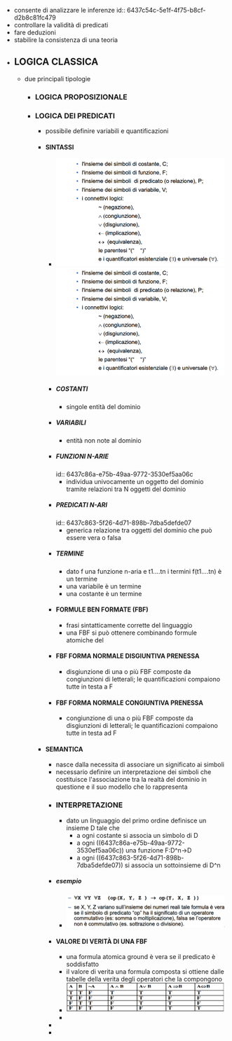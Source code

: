 - consente di analizzare le inferenze
  id:: 6437c54c-5e1f-4f75-b8cf-d2b8c81fc479
- controllare la validità di predicati
- fare deduzioni
- stabilire la consistenza di una teoria
- ## LOGICA CLASSICA
	- due principali tipologie
		- ### LOGICA PROPOSIZIONALE
		- ### LOGICA DEI PREDICATI
			- possibile definire variabili e quantificazioni
			- #### SINTASSI
				- ![image.png](../assets/image_1681377136450_0.png)![image.png](../assets/image_1681377136450_0.png)
				- ##### COSTANTI
					- singole entità del dominio
				- ##### VARIABILI
					- entità non note al dominio
				- ##### FUNZIONI N-ARIE
				  id:: 6437c86a-e75b-49aa-9772-3530ef5aa06c
					- individua univocamente un oggetto del dominio tramite relazioni tra N oggetti del dominio
				- ##### PREDICATI N-ARI
				  id:: 6437c863-5f26-4d71-898b-7dba5defde07
					- generica relazione tra oggetti del dominio che può essere vera o falsa
				- ##### TERMINE
					- dato f una funzione n-aria e t1....tn i termini f(t1....tn) è un termine
					- una variabile è un termine
					- una costante è un termine
				- #### FORMULE BEN FORMATE (FBF)
					- frasi sintatticamente corrette del linguaggio
					- una FBF si può ottenere combinando formule atomiche del
				- #### FBF FORMA NORMALE DISGIUNTIVA PRENESSA
					- disgiunzione di una o più FBF composte da congiunzioni di letterali; le quantificazioni compaiono tutte in testa a F
				- #### FBF FORMA NORMALE CONGIUNTIVA PRENESSA
					- congiunzione di una o più FBF composte da disgiunzioni di letterali; le quantificazioni compaiono tutte in testa ad F
			- #### SEMANTICA
				- nasce dalla necessita di associare un significato ai simboli
				- necessario definire un interpretazione dei simboli che costituisce l'associazione tra la realtà del dominio in questione e il suo modello che lo rappresenta
				- ### INTERPRETAZIONE
					- dato un linguaggio del primo ordine definisce un insieme D tale che
						- a ogni costante si associa un simbolo di D
						- a ogni  ((6437c86a-e75b-49aa-9772-3530ef5aa06c)) una funzione F:D^n->D
						- a ogni ((6437c863-5f26-4d71-898b-7dba5defde07)) si associa un sottoinsieme di D^n
				- ##### esempio
					- ![image.png](../assets/image_1681378600380_0.png)
				- #### VALORE DI VERITÀ DI UNA FBF
					- una formula atomica ground è vera se il predicato è soddisfatto
					- il valore di verita una formula composta si ottiene dalle tabelle della verita degli operatori che la compongono
					- ![image.png](../assets/image_1681379167531_0.png)
					-
				-
				-